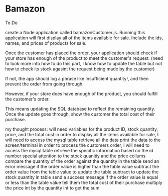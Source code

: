 # Bamazon

To Do

create a Node application called bamazonCustomer.js. Running this application will first display all of the items available for sale. Include the ids, names, and prices of products for sale.


Once the customer has placed the order, your application should check if your store has enough of the product to meet the customer's request.
(need to look more into how to do this part, I know how to update the table but not how to check its stock agasint the request being made by the customer)



If not, the app should log a phrase like Insufficient quantity!, and then prevent the order from going through.



However, if your store does have enough of the product, you should fulfill the customer's order.


This means updating the SQL database to reflect the remaining quantity.
Once the update goes through, show the customer the total cost of their purchase.




my thought process:
    will need variables for the product ID, stock quantity, price, and the total cost
    in order to display all the items available for sale, I will need to
        access the mysql table
        retrieve all the data
        print the data to the screen/terminal
    in order to process the customers order, I will need to
        access the mysql table
        retrieve the specific information
            based on the id number
                special attention to the stock quanitiy and the price collums
        compare the quantity of the order against the quantity in the table
        send an error message if the order value is higher than the table value
        subtract the order value from the table value to update the table
            subtract to update the stock quantity in table
        send a success message if the order value is equal or less than the table value
        tell them the total cost of their purchase
            multiply the price int by the quantity int to get the sum